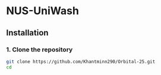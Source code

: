 # NUS-UniWash

## Installation

### 1. Clone the repository
```bash
git clone https://github.com/Khantminn290/Orbital-25.git
cd 
